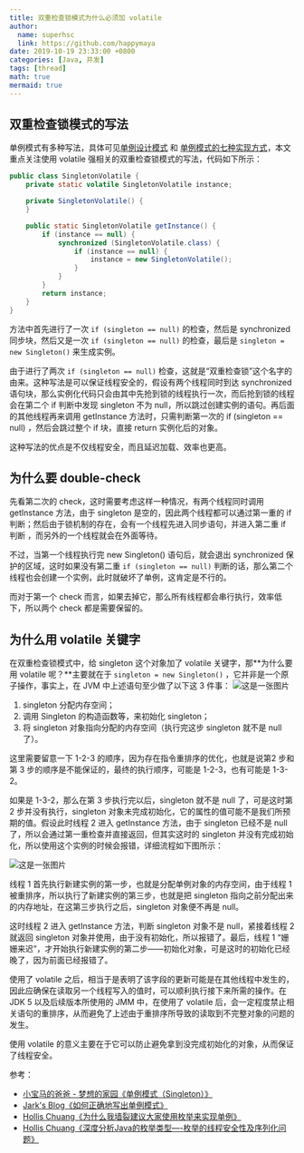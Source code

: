 ```yaml
---
title: 双重检查锁模式为什么必须加 volatile
author:
  name: superhsc
  link: https://github.com/happymaya
date: 2019-10-19 23:33:00 +0800
categories: [Java, 并发]
tags: [thread]
math: true
mermaid: true
---
```


## 双重检查锁模式的写法

单例模式有多种写法，具体可见[单例设计模式]() 和 [单例模式的七种实现方式]()，本文重点关注使用 volatile 强相关的双重检查锁模式的写法，代码如下所示：

```java
public class SingletonVolatile {
    private static volatile SingletonVolatile instance;

    private SingletonVolatile() {
    }

    public static SingletonVolatile getInstance() {
        if (instance == null) {
            synchronized (SingletonVolatile.class) {
                if (instance == null) {
                    instance = new SingletonVolatile();
                }
            }
        }
        return instance;
    }
}
```

方法中首先进行了一次 `if (singleton == null)` 的检查，然后是 synchronized 同步块，然后又是一次 `if (singleton == null)` 的检查，最后是 `singleton = new Singleton()` 来生成实例。

由于进行了两次 `if (singleton == null)` 检查，这就是“双重检查锁”这个名字的由来。这种写法是可以保证线程安全的，假设有两个线程同时到达 synchronized 语句块，那么实例化代码只会由其中先抢到锁的线程执行一次，而后抢到锁的线程会在第二个 if 判断中发现 singleton 不为 null，所以跳过创建实例的语句。再后面的其他线程再来调用 getInstance 方法时，只需判断第一次的 if (singleton == null) ，然后会跳过整个 if 块，直接 return 实例化后的对象。

这种写法的优点是不仅线程安全，而且延迟加载、效率也更高。

## 为什么要 double-check

先看第二次的 check，这时需要考虑这样一种情况，有两个线程同时调用 getInstance 方法，由于 singleton 是空的，因此两个线程都可以通过第一重的 if 判断；然后由于锁机制的存在，会有一个线程先进入同步语句，并进入第二重 if 判断 ，而另外的一个线程就会在外面等待。

不过，当第一个线程执行完 new Singleton() 语句后，就会退出 synchronized 保护的区域，这时如果没有第二重 `if (singleton == null)` 判断的话，那么第二个线程也会创建一个实例，此时就破坏了单例，这肯定是不行的。

而对于第一个 check 而言，如果去掉它，那么所有线程都会串行执行，效率低下，所以两个 check 都是需要保留的。

## 为什么用 volatile 关键字

在双重检查锁模式中，给 singleton 这个对象加了 volatile 关键字，那**为什么要用 volatile 呢？**主要就在于 `singleton = new Singleton()` ，它并非是一个原子操作，事实上，在 JVM 中上述语句至少做了以下这 3 件事：
![这是一张图片](https://images.happymaya.cn/assert/java/thread/java-63-2.png)

1. singleton 分配内存空间；
2. 调用 Singleton 的构造函数等，来初始化 singleton；
3. 将 singleton 对象指向分配的内存空间（执行完这步 singleton 就不是 null 了）。

这里需要留意一下 1-2-3 的顺序，因为存在指令重排序的优化，也就是说第2 步和第 3 步的顺序是不能保证的，最终的执行顺序，可能是 1-2-3，也有可能是 1-3-2。

如果是 1-3-2，那么在第 3 步执行完以后，singleton 就不是 null 了，可是这时第 2 步并没有执行，singleton 对象未完成初始化，它的属性的值可能不是我们所预期的值。假设此时线程 2 进入 getInstance 方法，由于 singleton 已经不是 null 了，所以会通过第一重检查并直接返回，但其实这时的 singleton 并没有完成初始化，所以使用这个实例的时候会报错，详细流程如下图所示：

![这是一张图片](https://images.happymaya.cn/assert/java/thread/java-63-3.png)

线程 1 首先执行新建实例的第一步，也就是分配单例对象的内存空间，由于线程 1 被重排序，所以执行了新建实例的第三步，也就是把 singleton 指向之前分配出来的内存地址，在这第三步执行之后，singleton 对象便不再是 null。

这时线程 2 进入 getInstance 方法，判断 singleton 对象不是 null，紧接着线程 2 就返回 singleton 对象并使用，由于没有初始化，所以报错了。最后，线程 1 “姗姗来迟”，才开始执行新建实例的第二步——初始化对象，可是这时的初始化已经晚了，因为前面已经报错了。

使用了 volatile 之后，相当于是表明了该字段的更新可能是在其他线程中发生的，因此应确保在读取另一个线程写入的值时，可以顺利执行接下来所需的操作。在 JDK 5 以及后续版本所使用的 JMM 中，在使用了 volatile 后，会一定程度禁止相关语句的重排序，从而避免了上述由于重排序所导致的读取到不完整对象的问题的发生。

使用 volatile 的意义主要在于它可以防止避免拿到没完成初始化的对象，从而保证了线程安全。

参考：
- [小宝马的爸爸 - 梦想的家园《单例模式（Singleton）》](https://www.cnblogs.com/BoyXiao/archive/2010/05/07/1729376.html)
- [Jark's Blog《如何正确地写出单例模式》](http://wuchong.me/blog/2014/08/28/how-to-correctly-write-singleton-pattern/)
- [Hollis Chuang《为什么我墙裂建议大家使用枚举来实现单例》](https://www.hollischuang.com/archives/2498)
- [Hollis Chuang《深度分析Java的枚举类型—-枚举的线程安全性及序列化问题》](https://www.hollischuang.com/archives/197)
